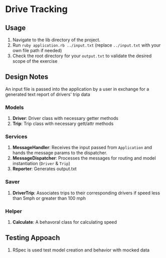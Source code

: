 # Drive Tracking

## Usage

1) Navigate to the lib directory of the project.
2) Run `ruby application.rb ../input.txt` (replace `../input.txt` with your own file path if needed)
3) Check the root directory for your `output.txt` to validate the desired scope of the exercise

## Design Notes

An input file is passed into the application by a user in exchange for a generated text report of drivers' trip data

### Models

1) **Driver**: Driver class with necessary getter methods
2) **Trip**: Trip class with necessary gett/attr methods

### Services

1) **MessageHandler**: Receives the input passed from `Application` and hands the message params to the dispatcher.
2) **MessageDispatcher**: Processes the messages for routing and model instantiation (`Driver` & `Trip`)
3) **Reporter**: Generates output.txt

### Saver

1) **DriverTrip**: Associates trips to their corresponding drivers if speed less than 5mph or greater than 100 mph

### Helper

1) **Calculate**: A behavoral class for calculating speed
   
## Testing Appoach

1) RSpec is used test model creation and behavior with mocked data



